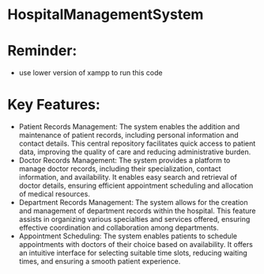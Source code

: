 # HospitalManagementSystem

# Reminder:
* use lower version of xampp to run this code
# Key Features:
* Patient Records Management: The system enables the addition and maintenance 
of patient records, including personal information and contact details. This central 
repository facilitates quick access to patient data, improving the quality of care and 
reducing administrative burden.
* Doctor Records Management: The system provides a platform to manage doctor 
records, including their specialization, contact information, and availability. It 
enables easy search and retrieval of doctor details, ensuring efficient appointment 
scheduling and allocation of medical resources.
* Department Records Management: The system allows for the creation and 
management of department records within the hospital. This feature assists in 
organizing various specialties and services offered, ensuring effective coordination 
and collaboration among departments.
* Appointment Scheduling: The system enables patients to schedule appointments 
with doctors of their choice based on availability. It offers an intuitive interface for 
selecting suitable time slots, reducing waiting times, and ensuring a smooth patient 
experience.
